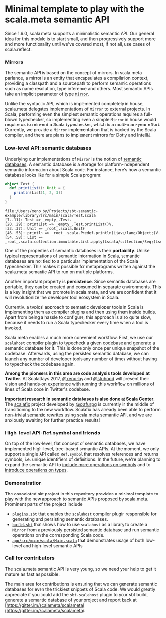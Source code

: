 Minimal template to play with the scala.meta semantic API
============================================================

Since 1.6.0, scala.meta supports a minimalistic semantic API.
Our general idea for this module is to start small, and then progressively support
more and more functionality until we've covered most, if not all, use cases of scala.reflect.

### Mirrors

The semantic API is based on the concept of mirrors. In scala.meta parlance, a mirror
is an entity that encapsulates a compilation context, providing a classpath and a sourcepath
to perform semantic operations such as name resolution, type inference and others.
Most semantic APIs take an implicit parameter of type [`Mirror`](https://github.com/scalameta/scalameta/blob/master/scalameta/semantic/src/main/scala/scala/meta/semantic/v1/Mirror.scala).

Unlike the syntactic API, which is implemented completely in house, scala.meta delegates
implementations of `Mirror` to external projects. In Scala, performing even the simplest semantic operations
requires a full-blown typechecker, so implementing even a simple `Mirror` in house would require us
to reinvent a Scala typechecker, which is a multi-man-year effort. Currently, we provide a `Mirror` implementation
that is backed by the Scala compiler, and there are plans to implement mirrors for Dotty and IntelliJ.

### Low-level API: semantic databases

Underlying our implementations of `Mirror` is the notion of [semantic databases](https://github.com/scalameta/scalameta/issues/605).
A semantic database is a storage for platform-independent semantic information about Scala code.
For instance, here's how a semantic database looks like for a simple Scala program:

```scala
object Test {
  def printList(): Unit = {
    println(List(1, 2, 3))
  }
}
```

```
file:/Users/xeno_by/Projects/sbt-semantic-example/library/src/main/scala/Test.scala
[7..11): Test => _empty_.Test.
[20..29): printList => _empty_.Test.printList()V.
[33..37): Unit => _root_.scala.Unit#
[46..53): println => _root_.scala.Predef.println(Ljava/lang/Object;)V.
[54..58): List => _root_.scala.collection.immutable.List.apply(Lscala/collection/Seq;)Lscala/collection/immutable/List;.
```

One of the properties of semantic databases is their **portability**.
Unlike typical representations of semantic information in Scala, semantic databases are not tied
to a particular implementation of the Scala typechecker.
This makes it possible for metaprograms written against the scala.meta semantic API to run on multiple platforms.

Another important property is **persistence**. Since semantic databases are portable,
they can be created and consumed in separate environments. This is a key insight
that we promote in scala.meta, and we are confident that it will revolutionize
the developer tool ecosystem in Scala.

Currently, a typical approach to semantic developer tools in Scala is implementing
them as compiler plugins and then using them inside builds. Apart from being a hassle to configure,
this approach is also quite slow, because it needs to run a Scala typechecker
every time when a tool is invoked.

Scala.meta enables a much more convenient workflow. First, we use our `scalahost` compiler plugin
to typecheck a given codebase and generate a semantic database for it. This is done only once
per unique snapshot of the codebase. Afterwards, using the persisted semantic database, we can launch
any number of developer tools any number of times without having to typecheck the codebase again.

**Among the pioneers in this area are code analysis tools developed at Twitter**.
At ScalaDays 2017, [@xeno-by](http://github.com/xeno-by) and [@stuhood](http://github.com/stuhood)
will present their vision and hands-on experience with running this workflow
on millions of lines of Scala code in Twitter's codebase.

**Important research in semantic databases is also done at Scala Center**.
The [scalafix](https://github.com/scalacenter/scalafix) project developed by [@olafurpg](http://github.com/olafurpg)
is currently in the middle of transitioning to the new workflow.
Scalafix has already been able to perform [non-trivial semantic rewrites](https://github.com/scalacenter/scalafix/blob/f61136fad79afcdbb03528ce78c7928afc6eafd6/core/src/main/scala/scalafix/rewrite/Xor2Either.scala) using scala.meta semantic API,
and we are anxiously awaiting for further practical results!

### High-level API: Ref.symbol and friends

On top of the low-level, flat concept of semantic databases, we have implemented high-level, tree-based semantic APIs.
At the moment, we only support a single API called `Ref.symbol` that resolves references and returns symbols, i.e.
unique identifiers of definitions. In the future, we're planning to expand the semantic API
to [include more operations on symbols](https://github.com/scalameta/scalameta/issues/609) and
to [introduce operations on types](https://github.com/scalameta/scalameta/issues/612).

### Demonstration

The associated sbt project in this repository provides a minimal template to play with
the new approach to semantic APIs proposed by scala.meta. Prominent parts of the project include:
  * [`plugins.sbt`](/project/plugins.sbt) that enables the `scalahost` compiler plugin
    responsible for generating and persisting semantic databases.
  * [`build.sbt`](/build.sbt) that shows how to use `scalahost` as a library to create a `Mirror`
    from a previously persisted semantic database and run semantic operations on the corresponding Scala code.
  * [`app/src/main/scala/Main.scala`](/app/src/main/scala/Main.scala)
    that demonstrates usage of both low-level and high-level semantic APIs.


### Call for contributors

The scala.meta semantic API is very young, so we need your help to get it mature as fast as possible.

The main area for contributions is ensuring that we can generate semantic databases
for even the trickiest snippets of Scala code. We would greatly appreciate if you could add
the `sbt-scalahost` plugin to your sbt build, generate a semantic database of your project
and report back at [https://gitter.im/scalameta/scalameta](https://gitter.im/scalameta/scalameta).
